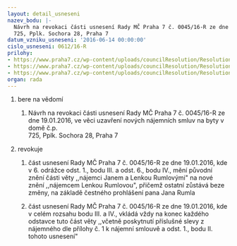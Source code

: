 ```yaml
---
layout: detail_usneseni
nazev_bodu: |-
  Návrh na revokaci části usnesení Rady MČ Praha 7 č. 0045/16-R ze dne 19.01.2016, ve věci uzavření nových nájemních smluv na byty v domě č.p.
  725, Pplk. Sochora 28, Praha 7
datum_vzniku_usneseni: '2016-06-14 00:00:00'
cislo_usneseni: 0612/16-R
prilohy:
- https://www.praha7.cz/wp-content/uploads/councilResolution/Resolutions/27857/export/DZ_rev004516~73890.docx
- https://www.praha7.cz/wp-content/uploads/councilResolution/Resolutions/27857/export/U0045~73889.pdf
- https://www.praha7.cz/wp-content/uploads/councilResolution/Resolutions/27857/export/export~298459.pdf
organ: rada
---
```

<ol class="urzList_view" id="urzList">
<li id="" class="urzClass1"><span name="1">bere na vědomí</span> 
<ol class="urzOlClass">
<li id="" class="urzClass2" style="TEXT-ALIGN: left"><span><p>Návrh na revokaci části usnesení Rady MČ Praha 7 č. 0045/16-R ze dne 19.01.2016, ve věci uzavření nových nájemních smluv na byty v domě č.p.<br>725, Pplk. Sochora 28, Praha 7</p></span></li></ol></li>
<li id="" class="urzClass1"><span name="21">revokuje</span> 
<ol class="urzOlClass">
<li id="" class="urzClass2" style="TEXT-ALIGN: left"><span><p>část usnesení Rady MČ Praha 7 č. 0045/16-R ze dne 19.01.2016, kde v 6. odrážce odst. 1., bodu III. a odst. 6., bodu IV., mění původní znění části věty ,,nájemci Janem a Lenkou Rumlovými" na nové znění ,,nájemcem Lenkou Rumlovou", přičemž ostatní zůstává beze změny, na základě čestného prohlášení pana Jana Rumla<br></p></span></li><li style="text-align: left;" id="" class="urzClass2"><span><p>část usnesení Rady MČ Praha 7 č. 0045/16-R ze dne 19.01.2016, kde v celém rozsahu bodu III. a IV., vkládá vždy na konec každého odstavce tuto část věty ,,včetně poskytnutí příslušné slevy z nájemného dle přílohy č. 1 k nájemní smlouvě a odst. 1., bodu II. tohoto usnesení"<br></p></span></li></ol></li></ol>